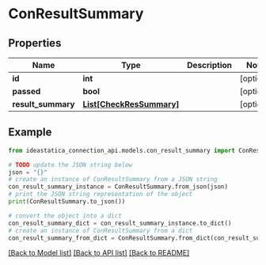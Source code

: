 # ConResultSummary


## Properties

Name | Type | Description | Notes
------------ | ------------- | ------------- | -------------
**id** | **int** |  | [optional] 
**passed** | **bool** |  | [optional] 
**result_summary** | [**List[CheckResSummary]**](CheckResSummary.md) |  | [optional] 

## Example

```python
from ideastatica_connection_api.models.con_result_summary import ConResultSummary

# TODO update the JSON string below
json = "{}"
# create an instance of ConResultSummary from a JSON string
con_result_summary_instance = ConResultSummary.from_json(json)
# print the JSON string representation of the object
print(ConResultSummary.to_json())

# convert the object into a dict
con_result_summary_dict = con_result_summary_instance.to_dict()
# create an instance of ConResultSummary from a dict
con_result_summary_from_dict = ConResultSummary.from_dict(con_result_summary_dict)
```
[[Back to Model list]](../README.md#documentation-for-models) [[Back to API list]](../README.md#documentation-for-api-endpoints) [[Back to README]](../README.md)


